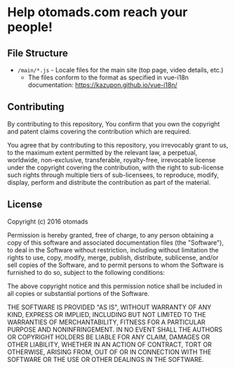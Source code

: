 # Help otomads.com reach your people!

## File Structure

* `/main/*.js` - Locale files for the main site (top page, video details, etc.)
    - The files conform to the format as specified in vue-i18n documentation: https://kazupon.github.io/vue-i18n/

## Contributing

By contributing to this repository, You confirm that you own the copyright and patent claims covering the contribution which are required.

You agree that by contributing to this repository, you irrevocably grant to us, to the maximum extent permitted by the relevant law, a perpetual, worldwide, non-exclusive, transferable, royalty-free, irrevocable license under the copyright covering the contribution, with the right to sub-license such rights through multiple tiers of sub-licensees, to reproduce, modify, display, perform and distribute the contribution as part of the material.

## License

Copyright (c) 2016 otomads

Permission is hereby granted, free of charge, to any person obtaining a copy of this software and associated documentation files (the "Software"), to deal in the Software without restriction, including without limitation the rights to use, copy, modify, merge, publish, distribute, sublicense, and/or sell copies of the Software, and to permit persons to whom the Software is furnished to do so, subject to the following conditions:

The above copyright notice and this permission notice shall be included in all copies or substantial portions of the Software.

THE SOFTWARE IS PROVIDED "AS IS", WITHOUT WARRANTY OF ANY KIND, EXPRESS OR IMPLIED, INCLUDING BUT NOT LIMITED TO THE WARRANTIES OF MERCHANTABILITY, FITNESS FOR A PARTICULAR PURPOSE AND NONINFRINGEMENT. IN NO EVENT SHALL THE AUTHORS OR COPYRIGHT HOLDERS BE LIABLE FOR ANY CLAIM, DAMAGES OR OTHER LIABILITY, WHETHER IN AN ACTION OF CONTRACT, TORT OR OTHERWISE, ARISING FROM, OUT OF OR IN CONNECTION WITH THE SOFTWARE OR THE USE OR OTHER DEALINGS IN THE SOFTWARE.
